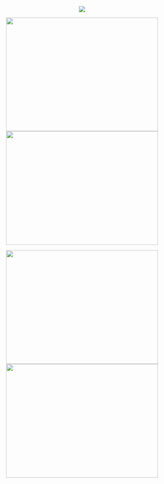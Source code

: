 
<p align="center">
 <a href="https://github.com/anuraghazra/github-readme-stats">
  <img align="center" src="https://github-readme-stats.vercel.app/api?username=stevendejongnl&show_icons=true&theme=city_lights" />
 </a>
</p>

<p align="center">
 <a href="https://wakatime.com/@StevendeJong">
  <img align="center" width="400" height="300" src="https://wakatime.com/share/@StevendeJong/ea87101c-494a-47c0-ac8b-918fa0bbb1b0.svg" />
 </a>
 <a href="https://wakatime.com/@StevendeJong">
  <img align="center" width="400" height="300" src="https://wakatime.com/share/@StevendeJong/9520e274-e24a-41d4-8795-d9882b82c226.svg" />
 </a>
</p>

<p align="center">
 <a href="https://wakatime.com/@StevendeJong">
  <img align="center" width="400" height="300" src="https://wakatime.com/share/@StevendeJong/89e885e2-f952-42ce-923a-b7d88449055c.svg" />
 </a>
 <a href="https://wakatime.com/@StevendeJong">
  <img align="center" width="400" height="300" src="https://wakatime.com/share/@StevendeJong/d1a83ab5-51cb-404c-8bfe-c42942d71727.svg" />
 </a>
</p>
